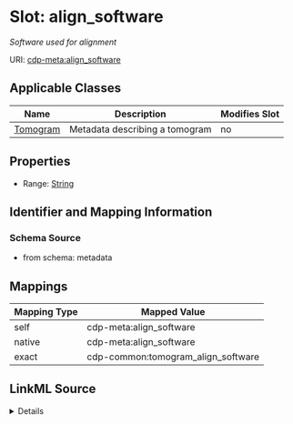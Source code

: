 

# Slot: align_software


_Software used for alignment_



URI: [cdp-meta:align_software](metadataalign_software)



<!-- no inheritance hierarchy -->





## Applicable Classes

| Name | Description | Modifies Slot |
| --- | --- | --- |
| [Tomogram](Tomogram.md) | Metadata describing a tomogram |  no  |







## Properties

* Range: [String](String.md)





## Identifier and Mapping Information







### Schema Source


* from schema: metadata




## Mappings

| Mapping Type | Mapped Value |
| ---  | ---  |
| self | cdp-meta:align_software |
| native | cdp-meta:align_software |
| exact | cdp-common:tomogram_align_software |




## LinkML Source

<details>
```yaml
name: align_software
description: Software used for alignment
from_schema: metadata
exact_mappings:
- cdp-common:tomogram_align_software
rank: 1000
alias: align_software
owner: Tomogram
domain_of:
- Tomogram
range: string
inlined: true
inlined_as_list: true

```
</details>